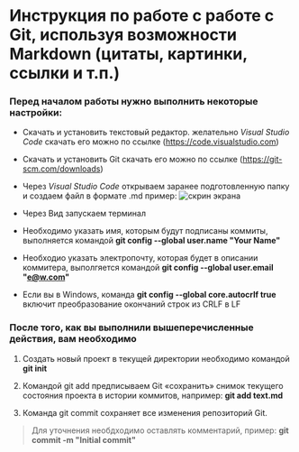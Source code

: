 # Инструкция по работе с работе с Git, используя возможности Markdown (цитаты, картинки, ссылки и т.п.)

###  Перед началом работы нужно выполнить некоторые настройки:

* Скачать и установить текстовый редактор. желательно _Visual Studio Code_
скачать его можно по ссылке (https://code.visualstudio.com)

* Скачать и установить Git 
скачать его можно по ссылке (https://git-scm.com/downloads)

* Через _Visual Studio Code_ открываем заранее подготовленную папку и создаем файл в формате .md пример: 
![скрин экрана](open.png)


* Через Вид запускаем терминал 



* Необходимо указать имя, которым будут подписаны коммиты, выполняется командой __git config --global user.name "Your Name"__

* Необходио указать электропочту, которая будет в описании коммитера, выполгяется командой __git config --global user.email "e@w.com"__

* Если вы в Windows, команда __git config --global core.autocrlf true__ включит преобразование окончаний строк из CRLF в LF

### После того, как вы выполнили вышеперечисленные действия, вам необходимо


1. Создать новый проект в текущей директории необходимо командой **git init** 

2. Командой git add предписываем Git «сохранить» снимок текущего состояния проекта в истории коммитов, например:
__git add text.md__

3. Команда git commit сохраняет все изменения репозиторий Git.
>Для уточнения необдходимо оставлять комментарий, пример:
**git commit -m "Initial commit"**